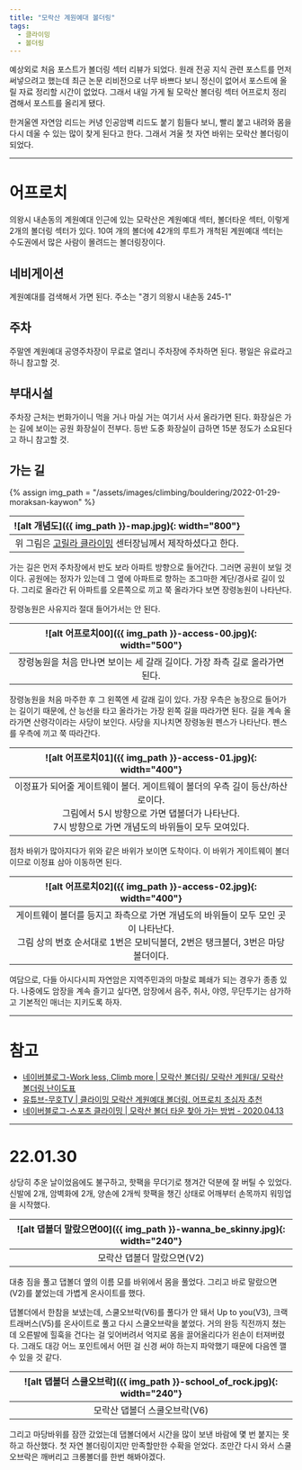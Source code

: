 ```yaml
---
title: "모락산 계원예대 볼더링"
tags:
  - 클라이밍
  - 볼더링
---
```



예상외로 처음 포스트가 볼더링 섹터 리뷰가 되었다.
원래 전공 지식 관련 포스트를 먼저 써넣으려고 했는데 최근 논문 리비전으로 너무 바쁘다 보니
정신이 없어서 포스트에 올릴 자료 정리할 시간이 없었다.
그래서 내일 가게 될 모락산 볼더링 섹터 어프로치 정리 겸해서 포스트를 올리게 됐다.

한겨울엔 자연암 리드는 커녕 인공암벽 리드도 붙기 힘들다 보니,
빨리 붙고 내려와 몸을 다시 데울 수 있는 많이 찾게 된다고 한다.
그래서 겨울 첫 자연 바위는 모락산 볼더링이 되었다.


---------
# 어프로치

의왕시 내손동의 계원예대 인근에 있는 모락산은 계원예대 섹터, 볼더타운 섹터, 이렇게 2개의 볼더링 섹터가 있다.
10여 개의 볼더에 42개의 루트가 개척된 계원예대 섹터는 수도권에서 많은 사람이 몰려드는 볼더링장이다.

## 네비게이션
계원예대를 검색해서 가면 된다.
주소는 "경기 의왕시 내손동 245-1"

## 주차
주말엔 계원예대 공영주차장이 무료로 열리니 주차장에 주차하면 된다.
평일은 유료라고 하니 참고할 것.

## 부대시설

주차장 근처는 번화가이니 먹을 거나 마실 거는 여기서 사서 올라가면 된다.
화장실은 가는 길에 보이는 공원 화장실이 전부다. 등반 도중 화장실이 급하면 15분 정도가 소요된다고 하니 참고할 것.

## 가는 길

{% assign img_path = "/assets/images/climbing/bouldering/2022-01-29-moraksan-kaywon" %}

|![alt 개념도]({{ img_path }}-map.jpg){: width="800"}|
|:-----:|
|위 그림은 [고릴라 클라이밍](https://www.instagram.com/gorillaclimbing/) 센터장님께서 제작하셨다고 한다.|

가는 길은 먼저 주차장에서 반도 보라 아파트 방향으로 들어간다. 그러면 공원이 보일 것이다. 공원에는 정자가 있는데 그 옆에 아파트로 향하는 조그마한 계단/경사로 길이 있다.
그리로 올라간 뒤 아파트를 오른쪽으로 끼고 쭉 올라가다 보면 장령농원이 나타난다.

장령농원은 사유지라 절대 들어가서는 안 된다.


|![alt 어프로치00]({{ img_path }}-access-00.jpg){: width="500"}|
|:--------:|
|장령농원을 처음 만나면 보이는 세 갈래 길이다. 가장 좌측 길로 올라가면 된다.|


장령농원을 처음 마주한 후 그 왼쪽엔 세 갈래 길이 있다. 가장 우측은 농장으로 들어가는 길이기 때문에, 산 능선을 타고 올라가는 가장 왼쪽 길을 따라가면 된다.
길을 계속 올라가면 산령각이라는 사당이 보인다.
사당을 지나치면 장령농원 펜스가 나타난다. 펜스를 우측에 끼고 쭉 따라간다.


|![alt 어프로치01]({{ img_path }}-access-01.jpg){: width="400"}|
|:-----:|
|이정표가 되어줄 게이트웨이 볼더. 게이트웨이 볼더의 우측 길이 등산/하산로이다.<br>그림에서 5시 방향으로 가면 댑볼더가 나타난다.<br>7시 방향으로 가면 개념도의 바위들이 모두 모여있다.|


점차 바위가 많아지다가 위와 같은 바위가 보이면 도착이다.
이 바위가 게이트웨이 볼더이므로 이정표 삼아 이동하면 된다.

|![alt 어프로치02]({{ img_path }}-access-02.jpg){: width="400"}|
|:-----:|
|게이트웨이 볼더를 등지고 좌측으로 가면 개념도의 바위들이 모두 모인 곳이 나타난다.<br>그림 상의 번호 순서대로 1번은 모비딕볼더, 2번은 탱크볼더, 3번은 마당볼더이다.|


여담으로, 다들 아시다시피 자연암은 지역주민과의 마찰로 폐쇄가 되는 경우가 종종 있다.
나중에도 암장을 계속 즐기고 싶다면, 암장에서 음주, 취사, 야영, 무단투기는 삼가하고 기본적인 매너는 지키도록 하자.

----------
# 참고
- [네이버블로그-Work less, Climb more \| 모락산 볼더링/ 모락산 계원대/ 모락산 볼더링 난이도표](https://m.blog.naver.com/andgigs/221114294172)
- [유튜브-무호TV \| 클라이밍 모락산 계원예대 볼더링. 어프로치 초심자 추천](https://youtu.be/OuRSvQfz6_I)
- [네이버블로그-스포츠 클라이밍 \| 모락산 볼더 타운 찾아 가는 방법 - 2020.04.13](https://blog.naver.com/sclty/221906034591)


-------------
# 22.01.30

상당히 추운 날이었음에도 불구하고, 핫팩을 무더기로 챙겨간 덕분에 잘 버틸 수 있었다.
신발에 2개, 암벽화에 2개, 양손에 2개씩 핫팩을 챙긴 상태로 어깨부터 손목까지 워밍업을 시작했다.

|![alt 댑볼더 말랐으면00]({{ img_path }}-wanna_be_skinny.jpg){: width="240"}|
|:------:|
|모락산 댑볼더 말랐으면(V2)|


대충 짐을 풀고 댑볼더 옆의 이름 모를 바위에서 몸을 풀었다.
그리고 바로 말랐으면(V2)를 붙었는데 가볍게 온사이트를 했다.

댑볼더에서 한참을 보냈는데, 스쿨오브락(V6)를 풀다가 안 돼서 Up to you(V3), 크랙트래버스(V5)를 온사이트로 풀고 다시 스쿨오브락을 붙었다.
거의 완등 직전까지 쳤는데 오른발에 힐훅을 건다는 걸 잊어버려서 억지로 몸을 끌어올리다가 왼손이 터져버렸다.
그래도 대강 어느 포인트에서 어떤 걸 신경 써야 하는지 파악했기 때문에 다음엔 깰 수 있을 것 같다.

|![alt 댑볼더 스쿨오브락]({{ img_path }}-school_of_rock.jpg){: width="240"}|
|:-----:|
|모락산 댑볼더 스쿨오브락(V6)|


그리고 마당바위를 잠깐 갔었는데 댑볼더에서 시간을 많이 보낸 바람에 몇 번 붙지는 못하고 하산했다.
첫 자연 볼더링이지만 만족할만한 수확을 얻었다. 조만간 다시 와서 스쿨오브락은 깨버리고 크롱볼더를 한번 해봐야겠다.





  
